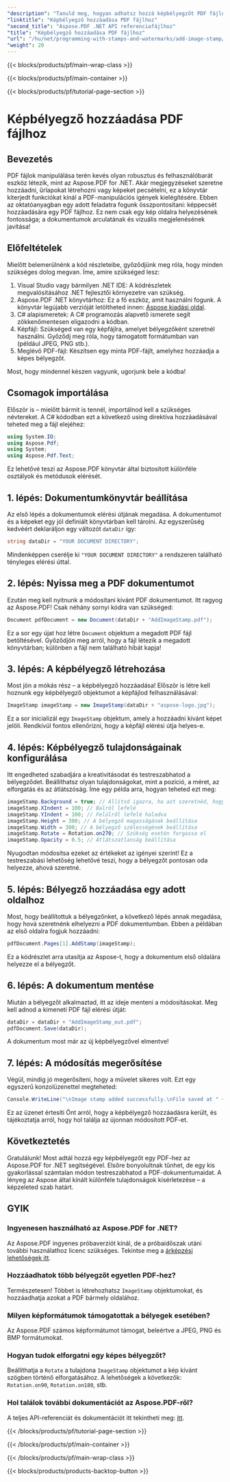 ```yaml
---
"description": "Tanuld meg, hogyan adhatsz hozzá képbélyegzőt PDF fájlokhoz az Aspose.PDF for .NET segítségével lépésről lépésre bemutatott útmutatóval és példakóddal."
"linktitle": "Képbélyegző hozzáadása PDF fájlhoz"
"second_title": "Aspose.PDF .NET API referenciafájlhoz"
"title": "Képbélyegző hozzáadása PDF fájlhoz"
"url": "/hu/net/programming-with-stamps-and-watermarks/add-image-stamp/"
"weight": 20
---
```


{{< blocks/products/pf/main-wrap-class >}}

{{< blocks/products/pf/main-container >}}

{{< blocks/products/pf/tutorial-page-section >}}

# Képbélyegző hozzáadása PDF fájlhoz

## Bevezetés

PDF fájlok manipulálása terén kevés olyan robusztus és felhasználóbarát eszköz létezik, mint az Aspose.PDF for .NET. Akár megjegyzéseket szeretne hozzáadni, űrlapokat létrehozni vagy képeket pecsételni, ez a könyvtár kiterjedt funkciókat kínál a PDF-manipulációs igények kielégítésére. Ebben az oktatóanyagban egy adott feladatra fogunk összpontosítani: képpecsét hozzáadására egy PDF fájlhoz. Ez nem csak egy kép oldalra helyezésének fontossága; a dokumentumok arculatának és vizuális megjelenésének javítása!

## Előfeltételek

Mielőtt belemerülnénk a kód részleteibe, győződjünk meg róla, hogy minden szükséges dolog megvan. Íme, amire szükséged lesz:

1. Visual Studio vagy bármilyen .NET IDE: A kódrészletek megvalósításához .NET fejlesztői környezetre van szükség.
2. Aspose.PDF .NET könyvtárhoz: Ez a fő eszköz, amit használni fogunk. A könyvtár legújabb verzióját letöltheted innen: [Aspose kiadási oldal](https://releases.aspose.com/pdf/net/).
3. C# alapismeretek: A C# programozás alapvető ismerete segít zökkenőmentesen eligazodni a kódban.
4. Képfájl: Szükséged van egy képfájlra, amelyet bélyegzőként szeretnél használni. Győződj meg róla, hogy támogatott formátumban van (például JPEG, PNG stb.).
5. Meglévő PDF-fájl: Készítsen egy minta PDF-fájlt, amelyhez hozzáadja a képes bélyegzőt.

Most, hogy mindennel készen vagyunk, ugorjunk bele a kódba!

## Csomagok importálása

Először is – mielőtt bármit is tennél, importálnod kell a szükséges névtereket. A C# kódodban ezt a következő using direktíva hozzáadásával teheted meg a fájl elejéhez:

```csharp
using System.IO;
using Aspose.Pdf;
using System;
using Aspose.Pdf.Text;
```

Ez lehetővé teszi az Aspose.PDF könyvtár által biztosított különféle osztályok és metódusok elérését.

## 1. lépés: Dokumentumkönyvtár beállítása

Az első lépés a dokumentumok elérési útjának megadása. A dokumentumot és a képeket egy jól definiált könyvtárban kell tárolni. Az egyszerűség kedvéért deklaráljon egy változót `dataDir` így:

```csharp
string dataDir = "YOUR DOCUMENT DIRECTORY";
```

Mindenképpen cserélje ki `"YOUR DOCUMENT DIRECTORY"` a rendszeren található tényleges elérési úttal.

## 2. lépés: Nyissa meg a PDF dokumentumot

Ezután meg kell nyitnunk a módosítani kívánt PDF dokumentumot. Itt ragyog az Aspose.PDF! Csak néhány sornyi kódra van szükséged:

```csharp
Document pdfDocument = new Document(dataDir + "AddImageStamp.pdf");
```

Ez a sor egy újat hoz létre `Document` objektum a megadott PDF fájl betöltésével. Győződjön meg arról, hogy a fájl létezik a megadott könyvtárban; különben a fájl nem található hibát kapja!

## 3. lépés: A képbélyegző létrehozása

Most jön a mókás rész – a képbélyegző hozzáadása! Először is létre kell hoznunk egy képbélyegző objektumot a képfájlod felhasználásával:

```csharp
ImageStamp imageStamp = new ImageStamp(dataDir + "aspose-logo.jpg");
```

Ez a sor inicializál egy `ImageStamp` objektum, amely a hozzáadni kívánt képet jelöli. Rendkívül fontos ellenőrizni, hogy a képfájl elérési útja helyes-e.

## 4. lépés: Képbélyegző tulajdonságainak konfigurálása

Itt engedheted szabadjára a kreativitásodat és testreszabhatod a bélyegződet. Beállíthatsz olyan tulajdonságokat, mint a pozíció, a méret, az elforgatás és az átlátszóság. Íme egy példa arra, hogyan teheted ezt meg:

```csharp
imageStamp.Background = true; // Állítsd igazra, ha azt szeretnéd, hogy a bélyegző a háttérben legyen.
imageStamp.XIndent = 100; // Balról lefelé
imageStamp.YIndent = 100; // Felülről lefelé haladva
imageStamp.Height = 300; // A bélyegző magasságának beállítása
imageStamp.Width = 300; // A bélyegző szélességének beállítása
imageStamp.Rotate = Rotation.on270; // Szükség esetén forgassa el
imageStamp.Opacity = 0.5; // Átlátszatlanság beállítása
```

Nyugodtan módosítsa ezeket az értékeket az igényei szerint! Ez a testreszabási lehetőség lehetővé teszi, hogy a bélyegzőt pontosan oda helyezze, ahová szeretné.

## 5. lépés: Bélyegző hozzáadása egy adott oldalhoz

Most, hogy beállítottuk a bélyegzőnket, a következő lépés annak megadása, hogy hová szeretnénk elhelyezni a PDF dokumentumban. Ebben a példában az első oldalra fogjuk hozzáadni:

```csharp
pdfDocument.Pages[1].AddStamp(imageStamp);
```

Ez a kódrészlet arra utasítja az Aspose-t, hogy a dokumentum első oldalára helyezze el a bélyegzőt.

## 6. lépés: A dokumentum mentése

Miután a bélyegzőt alkalmaztad, itt az ideje menteni a módosításokat. Meg kell adnod a kimeneti PDF fájl elérési útját:

```csharp
dataDir = dataDir + "AddImageStamp_out.pdf";
pdfDocument.Save(dataDir);
```

A dokumentum most már az új képbélyegzővel elmentve!

## 7. lépés: A módosítás megerősítése

Végül, mindig jó megerősíteni, hogy a művelet sikeres volt. Ezt egy egyszerű konzolüzenettel megteheted:

```csharp
Console.WriteLine("\nImage stamp added successfully.\nFile saved at " + dataDir);
```

Ez az üzenet értesíti Önt arról, hogy a képbélyegző hozzáadásra került, és tájékoztatja arról, hogy hol találja az újonnan módosított PDF-et.

## Következtetés

Gratulálunk! Most adtál hozzá egy képbélyegzőt egy PDF-hez az Aspose.PDF for .NET segítségével. Elsőre bonyolultnak tűnhet, de egy kis gyakorlással számtalan módon testreszabhatod a PDF-dokumentumaidat. A lényeg az Aspose által kínált különféle tulajdonságok kísérletezése – a képzeleted szab határt.

## GYIK

### Ingyenesen használható az Aspose.PDF for .NET?  
Az Aspose.PDF ingyenes próbaverziót kínál, de a próbaidőszak utáni további használathoz licenc szükséges. Tekintse meg a [árképzési lehetőségek itt](https://purchase.aspose.com/buy).

### Hozzáadhatok több bélyegzőt egyetlen PDF-hez?  
Természetesen! Többet is létrehozhatsz `ImageStamp` objektumokat, és hozzáadhatja azokat a PDF bármely oldalához.

### Milyen képformátumok támogatottak a bélyegek esetében?  
Az Aspose.PDF számos képformátumot támogat, beleértve a JPEG, PNG és BMP formátumokat.

### Hogyan tudok elforgatni egy képes bélyegzőt?  
Beállíthatja a `Rotate` a tulajdona `ImageStamp` objektumot a kép kívánt szögben történő elforgatásához. A lehetőségek a következők: `Rotation.on90`, `Rotation.on180`, stb.

### Hol találok további dokumentációt az Aspose.PDF-ről?  
A teljes API-referenciát és dokumentációt itt tekintheti meg: [itt](https://reference.aspose.com/pdf/net/).

{{< /blocks/products/pf/tutorial-page-section >}}

{{< /blocks/products/pf/main-container >}}

{{< /blocks/products/pf/main-wrap-class >}}

{{< blocks/products/products-backtop-button >}}